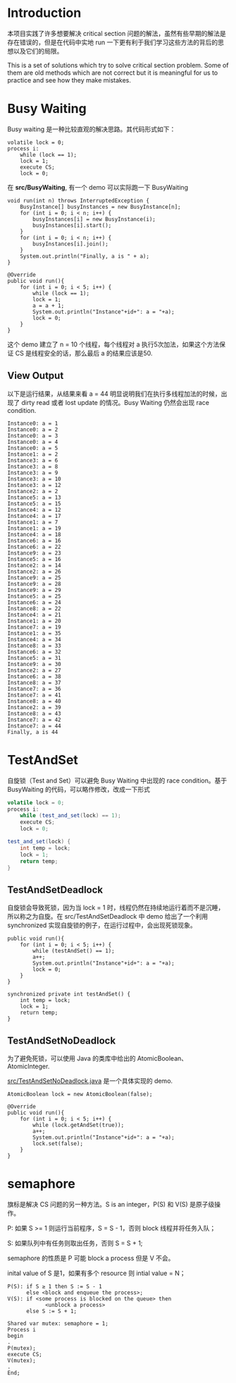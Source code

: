 # Introduction

本项目实践了许多想要解决 critical section 问题的解法，虽然有些早期的解法是存在错误的，但是在代码中实地 run 一下更有利于我们学习这些方法的背后的思想以及它们的局限。

This is a set of solutions which try to solve critical section problem. Some of them are old methods which are not correct but it is meaningful for us to practice and see how they make mistakes.

# Busy Waiting

Busy waiting 是一种比较直观的解决思路。其代码形式如下：

```
volatile lock = 0;
process i:
    while (lock == 1);
    lock = 1;
    execute CS;
    lock = 0;
```

在 **src/BusyWaiting**, 有一个 demo 可以实际跑一下 BusyWaiting

```
void run(int n) throws InterruptedException {
    BusyInstance[] busyInstances = new BusyInstance[n];
    for (int i = 0; i < n; i++) {
        busyInstances[i] = new BusyInstance(i);
        busyInstances[i].start();
    }
    for (int i = 0; i < n; i++) {
        busyInstances[i].join();
    }
    System.out.println("Finally, a is " + a);
}

@Override
public void run(){
    for (int i = 0; i < 5; i++) {
        while (lock == 1);
        lock = 1;
        a = a + 1;
        System.out.println("Instance"+id+": a = "+a);
        lock = 0;
    }
}
```

这个 demo 建立了 n = 10 个线程，每个线程对 a 执行5次加法，如果这个方法保证 CS 是线程安全的话，那么最后 a 的结果应该是50.

## View Output

以下是运行结果，从结果来看 a = 44 明显说明我们在执行多线程加法的时候，出现了 dirty read 或者 lost update 的情况。Busy Waiting 仍然会出现 race condition.


```
Instance0: a = 1
Instance0: a = 2
Instance0: a = 3
Instance0: a = 4
Instance0: a = 5
Instance1: a = 2
Instance3: a = 6
Instance3: a = 8
Instance3: a = 9
Instance3: a = 10
Instance3: a = 12
Instance2: a = 2
Instance5: a = 13
Instance5: a = 15
Instance4: a = 12
Instance4: a = 17
Instance1: a = 7
Instance1: a = 19
Instance4: a = 18
Instance6: a = 16
Instance6: a = 22
Instance9: a = 23
Instance5: a = 16
Instance2: a = 14
Instance2: a = 26
Instance9: a = 25
Instance9: a = 28
Instance9: a = 29
Instance5: a = 25
Instance6: a = 24
Instance8: a = 22
Instance4: a = 21
Instance1: a = 20
Instance7: a = 19
Instance1: a = 35
Instance4: a = 34
Instance8: a = 33
Instance6: a = 32
Instance5: a = 31
Instance9: a = 30
Instance2: a = 27
Instance6: a = 38
Instance8: a = 37
Instance7: a = 36
Instance7: a = 41
Instance8: a = 40
Instance2: a = 39
Instance8: a = 43
Instance7: a = 42
Instance7: a = 44
Finally, a is 44
```

# TestAndSet

自旋锁（Test and Set）可以避免 Busy Waiting 中出现的 race condition。基于 BusyWaiting 的代码，可以略作修改，改成一下形式

```java
volatile lock = 0;
process i:
    while (test_and_set(lock) == 1);
    execute CS;
    lock = 0;

test_and_set(lock) {
    int temp = lock;
    lock = 1;
    return temp;
}
```


## TestAndSetDeadlock

自旋锁会导致死锁，因为当 lock = 1 时，线程仍然在持续地运行着而不是沉睡，所以称之为自旋。在 src/TestAndSetDeadlock 中 demo 给出了一个利用 synchronized 实现自旋锁的例子，在运行过程中，会出现死锁现象。

```
public void run(){
    for (int i = 0; i < 5; i++) {
        while (testAndSet() == 1);
        a++;
        System.out.println("Instance"+id+": a = "+a);
        lock = 0;
    }
}

synchronized private int testAndSet() {
    int temp = lock;
    lock = 1;
    return temp;
}
```

## TestAndSetNoDeadlock

为了避免死锁，可以使用 Java 的类库中给出的 AtomicBoolean、AtomicInteger.

[src/TestAndSetNoDeadlock.java](src/TestAndSetNoDeadlock.java) 是一个具体实现的 demo.

```
AtomicBoolean lock = new AtomicBoolean(false);

@Override
public void run(){
    for (int i = 0; i < 5; i++) {
        while (lock.getAndSet(true));
        a++;
        System.out.println("Instance"+id+": a = "+a);
        lock.set(false);
    }
}
```

# semaphore

旗标是解决 CS 问题的另一种方法。S is an integer，P(S) 和 V(S) 是原子级操作。

P: 如果 S >= 1 则运行当前程序，S = S - 1，否则 block 线程并将任务入队；

S: 如果队列中有任务则取出任务，否则 S = S + 1;

semaphore 的性质是 P 可能 block a process 但是 V 不会。

inital value of S 是1，如果有多个 resource 则 intial value = N；

```
P(S): if S ≥ 1 then S := S - 1
	  else <block and enqueue the process>;
V(S): if <some process is blocked on the queue> then
			<unblock a process>
	  else S := S + 1;
	  
Shared var mutex: semaphore = 1;
Process i
begin
.
P(mutex);
execute CS;
V(mutex);
.
End;
```







